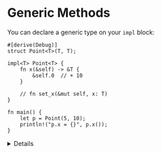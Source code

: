 # Generic Methods

You can declare a generic type on your `impl` block:

```rust,editable
#[derive(Debug)]
struct Point<T>(T, T);

impl<T> Point<T> {
    fn x(&self) -> &T {
        &self.0  // + 10
    }

    // fn set_x(&mut self, x: T)
}

fn main() {
    let p = Point(5, 10);
    println!("p.x = {}", p.x());
}
```

<details>

- _Q:_ Why `T` is specified twice in `impl<T> Point<T> {}`? Isn't that redundant?
  - This is because it is a generic implementation section for generic type. They are independently generic.
  - It means these methods are defined for any `T`.
  - It is possible to write `impl Point<i32> { .. }`.
    - `Point` is still generic and you can use `Point<f64>`, but methods in this block will only be available for `Point<i32>`.

</details>
